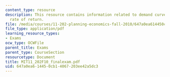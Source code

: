 ```yaml
---
content_type: resource
description: This resource contains information related to demand curve and internal
  rate of return.
file: /media/courses/11-202-planning-economics-fall-2010/647a0ea614450cb14067203ee42a5dc3_MIT11_202F10_finalexam.pdf
file_type: application/pdf
learning_resource_types:
- Exams
ocw_type: OCWFile
parent_title: Exams
parent_type: CourseSection
resourcetype: Document
title: MIT11_202F10_finalexam.pdf
uid: 647a0ea6-1445-0cb1-4067-203ee42a5dc3
---
```


